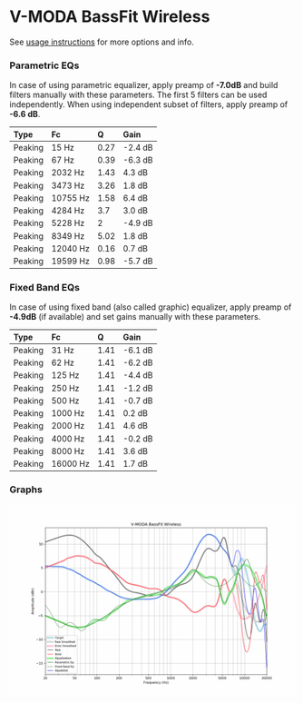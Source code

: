 # V-MODA BassFit Wireless
See [usage instructions](https://github.com/jaakkopasanen/AutoEq#usage) for more options and info.

### Parametric EQs
In case of using parametric equalizer, apply preamp of **-7.0dB** and build filters manually
with these parameters. The first 5 filters can be used independently.
When using independent subset of filters, apply preamp of **-6.6 dB**.

| Type    | Fc       |    Q | Gain    |
|:--------|:---------|:-----|:--------|
| Peaking | 15 Hz    | 0.27 | -2.4 dB |
| Peaking | 67 Hz    | 0.39 | -6.3 dB |
| Peaking | 2032 Hz  | 1.43 | 4.3 dB  |
| Peaking | 3473 Hz  | 3.26 | 1.8 dB  |
| Peaking | 10755 Hz | 1.58 | 6.4 dB  |
| Peaking | 4284 Hz  | 3.7  | 3.0 dB  |
| Peaking | 5228 Hz  | 2    | -4.9 dB |
| Peaking | 8349 Hz  | 5.02 | 1.8 dB  |
| Peaking | 12040 Hz | 0.16 | 0.7 dB  |
| Peaking | 19599 Hz | 0.98 | -5.7 dB |

### Fixed Band EQs
In case of using fixed band (also called graphic) equalizer, apply preamp of **-4.9dB**
(if available) and set gains manually with these parameters.

| Type    | Fc       |    Q | Gain    |
|:--------|:---------|:-----|:--------|
| Peaking | 31 Hz    | 1.41 | -6.1 dB |
| Peaking | 62 Hz    | 1.41 | -6.2 dB |
| Peaking | 125 Hz   | 1.41 | -4.4 dB |
| Peaking | 250 Hz   | 1.41 | -1.2 dB |
| Peaking | 500 Hz   | 1.41 | -0.7 dB |
| Peaking | 1000 Hz  | 1.41 | 0.2 dB  |
| Peaking | 2000 Hz  | 1.41 | 4.6 dB  |
| Peaking | 4000 Hz  | 1.41 | -0.2 dB |
| Peaking | 8000 Hz  | 1.41 | 3.6 dB  |
| Peaking | 16000 Hz | 1.41 | 1.7 dB  |

### Graphs
![](./V-MODA%20BassFit%20Wireless.png)
